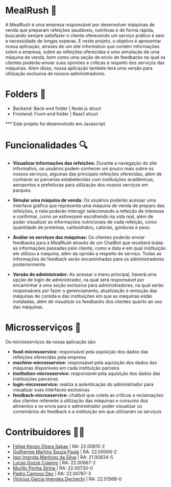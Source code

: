 # **MealRush** 🥣

A MealRush é uma empresa responsável por desenvolver máquinas de venda que preparam refeições saudáveis, nutritivas e de forma rápida, buscando sempre satisfazer o cliente oferecendo um serviço prático e sem a necessidade de longas esperas. E neste projeto, o objetivo é apresentar nossa aplicação, através de um site informativo que contém informações sobre a empresa, sobre as refeições oferecidas e uma simulação de uma máquina de venda, bem como uma seção de envio de feedbacks na qual os clientes poderão enviar suas opiniões e críticas à respeito dos serviços das máquinas. Além disso, nossa aplicação também tera uma versão para utilização exclusiva de nossos administradores. 

# **Folders** 📂

- Backend: Back-end folder | Node.js struct
- Frontend: Front-end folder | React struct

*** Este projeto foi desenvolvido em Javascript

# **Funcionalidades** 🔍

- **Visualizar informações das refeições:** Durante a navegação do site informativo, os usuários podem conhecer um pouco mais sobre os nossos serviços, algumas das principais refeições oferecidas, além de conhecer as parcerias estabelecidas com instituições acadêmicas, aeroportos e prefeituras para utilização dos nossos serviços em parques.

- **Simular uma máquina de venda:** Os usuários poderão acessar uma interface gráfica que representa uma máquina de venda de preparo das refeições, e nela poderão interagir selecionando a refeição de interesse e confirmar, como se estivessem escolhendo na vida real, além de poder visualizar as informações nutricionais de cada refeição, como quantidade de proteínas, carboidratos, calorias, gorduras e peso.

- **Avaliar os serviços das máquinas:** Os clientes poderão enviar feedbacks para a MealRush através de um ChatBot que receberá todas as informações passadas pelo cliente, como a data e em qual instituição ele utilizou a máquina, além da opinião a respeito do serviço. Todas as informações de feedback serão encaminhadas para os administradores posteriormente.

- **Versão de administrador:** Ao acessar o menu principal, haverá uma opção de login de administrador, na qual será responsável por encaminhar a uma seção exclusiva para administradores, na qual serão responsáveis por fazer o gerenciamento, atualização e remoção das máquinas de comida e das instituições em que as máquinas estão instaladas, além de visualizar os feedbacks dos clientes quanto ao uso das máquinas.

# **Microsserviços** 💼

Os microsserviços da nossa aplicação são:
- **food-microsservice:** responsável pela aquisição dos dados das refeições oferecidas pela empresa
- **machine-microsservice:** responsável pela aquisição dos dados das máquinas disponíveis em cada instituição parceira
- **institution-microsservice:** responsável pela aquisição dos dados das instituições parceiras
- **login-microsservice:** realiza a autenticação do administrador para visualizar suas interfaces exclusivas
- **feedback-microsservice:** chatbot que coleta as críticas e reclamações dos clientes referente à utilização das máquinas e consumo dos alimentos e os envia para o administrador poder visualizar os comentários do feedback e a instituição em que utilizaram os serviços

# **Contribuidores** 👷‍♂️

- [Felipe Kenzo Ohara Sakae](https://github.com/Sakaef03) | RA: 22.00815-2
- [Guilherme Martins Souza Paula](https://github.com/guimartins10sp) | RA: 22.00006-2
- [Igor Improta Martinez da Silva](https://github.com/igor-ims) | RA: 21.00834-5
- [Lucas Gozze Crapino](https://github.com/LucasCrapino) | RA: 22.00667-2
- [Murillo Penha Strina](https://github.com/Murillo-Strina) | RA: 22.00730-0
- [Pedro Campos Dec](https://github.com/pdec5504) | RA: 22.00787-3
- [Vinicius Garcia Imendes Dechechi](https://github.com/vdechechi) | RA: 22.01568-0
